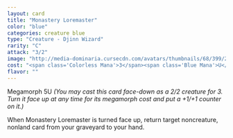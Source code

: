 ```yaml
---
layout: card
title: "Monastery Loremaster"
color: "blue"
categories: creature blue
type: "Creature - Djinn Wizard"
rarity: "C"
attack: "3/2"
image: "http://media-dominaria.cursecdn.com/avatars/thumbnails/68/399/200/283/635618474855580881.png"
cost: "<span class='Colorless Mana'>3</span><span class='Blue Mana'>U</span>"
flavor: ""
---
```


Megamorph <span class="tip mana-icon mana-colorless-05" title="5 Colorless Mana">5</span><span class="tip mana-icon mana-blue" title="1 Blue Mana">U</span> <em>(You may cast this card face-down as a 2/2 creature for <span class="tip mana-icon mana-colorless-03" title="3 Colorless Mana">3</span>. Turn it face up at any time for its megamorph cost and put a +1/+1 counter on it.)</em>

When Monastery Loremaster is turned face up, return target noncreature, nonland card from your graveyard to your hand.
